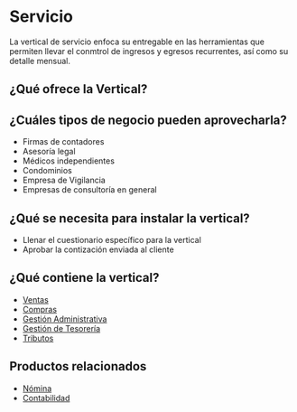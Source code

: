# Servicio
La vertical de servicio enfoca su entregable en las herramientas que permiten llevar el conmtrol de ingresos y egresos recurrentes, así como su detalle mensual.

## ¿Qué ofrece la Vertical?



## ¿Cuáles tipos de negocio pueden aprovecharla?

- Firmas de contadores
- Asesoría legal
- Médicos independientes
- Condominios
- Empresa de Vigilancia
- Empresas de consultoría en general

## ¿Qué se necesita para instalar la vertical?
- Llenar el cuestionario específico para la vertical
- Aprobar la contización enviada al cliente

## ¿Qué contiene la vertical?
- [Ventas](../products/quote-to-invoice.md)
- [Compras](../products/requisition-to-invoice.md)
- [Gestión Administrativa](../products/business-administration-management.md)
- [Gestión de Tesorería](../products/open-items-management.md)
- [Tributos](../docs/products/tributes.md)

## Productos relacionados
- [Nómina](../products/payroll.md)
- [Contabilidad](../products/performance-analysis.md)
